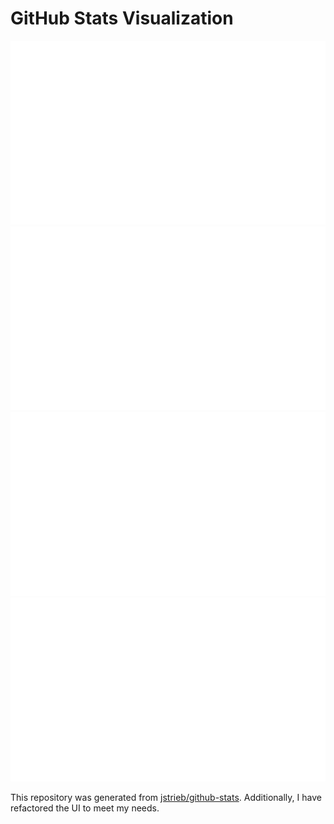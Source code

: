 # GitHub Stats Visualization

![Overview](./generated/overview.svg) ![Languages](./generated/languages.svg)
![Overview - Dark Mode](./generated/overview.svg#gh-dark-mode-only) ![Languages - Dark Mode](./generated/languages.svg#gh-dark-mode-only)

This repository was generated from [jstrieb/github-stats](https://github.com/jstrieb/github-stats). Additionally, I have refactored the UI to meet my needs.
